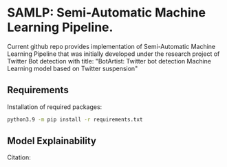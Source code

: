 # SAMLP: Semi-Automatic Machine Learning Pipeline.

Current github repo provides implementation of Semi-Automatic Machine Learning Pipeline that was initially developed under the research project of Twitter Bot detection with title: "BotArtist: Twitter bot detection Machine Learning model based on Twitter suspension" 
## Requirements
Installation of required packages:
```bash
python3.9 -m pip install -r requirements.txt
```

## Model Explainability

Citation:
